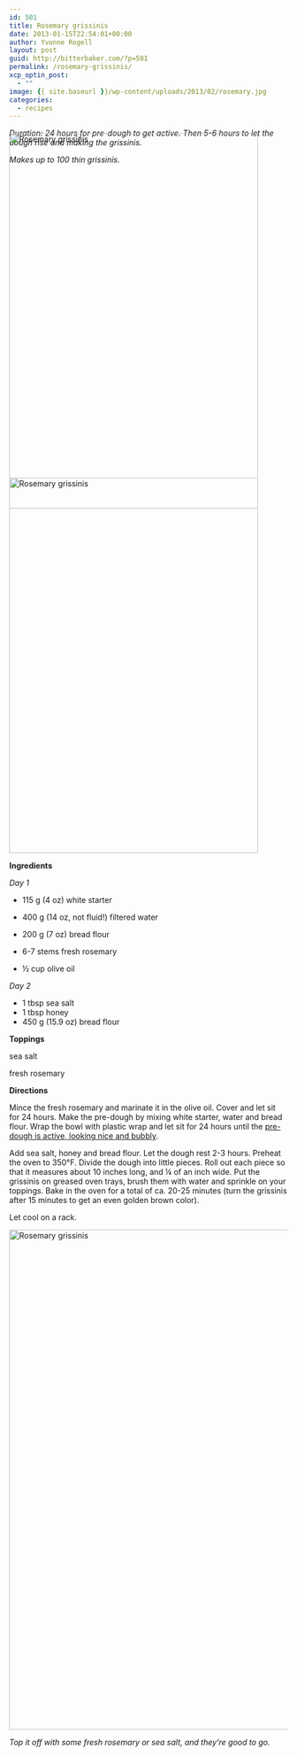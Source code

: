 ```yaml
---
id: 501
title: Rosemary grissinis
date: 2013-01-15T22:54:01+00:00
author: Yvonne Rogell
layout: post
guid: http://bitterbaker.com/?p=501
permalink: /rosemary-grissinis/
xcp_optin_post:
  - ""
image: {{ site.baseurl }}/wp-content/uploads/2013/02/rosemary.jpg
categories:
  - recipes
---
```

_Duration: 24 hours for pre-dough to get active. Then 5-6 hours to let the dough rise and making the grissinis._
  
_Makes up to 100 thin grissinis._

<p class="recipe-icon">
  <img class="recipe-icon alignright pinthis" style="margin-top: -70px;" title="Rosemary grissinis | bitterbaker.com" alt="Rosemary grissinis " src="http://bitterbaker.com/images/rosemary-mini.jpg" width="450" height="678" />
</p>

<p class="">
  <img class=" alignright pinthis" style="margin-top: -70px;" title="Rosemary grissinis | bitterbaker.com" alt="Rosemary grissinis " src="http://bitterbaker.com/images/rosemary.jpg" width="450" height="678" />
</p>

**Ingredients**
  
_Day 1_

  * 115 g (4 oz) white starter
  * 400 g (14 oz, not fluid!) filtered water
  * 200 g (7 oz) bread flour

  * 6-7 stems fresh rosemary
  * ½ cup olive oil

_Day 2_

  * 1 tbsp sea salt
  * 1 tbsp honey
  * 450 g (15.9 oz) bread flour

**Toppings**
  
sea salt
  
fresh rosemary

**Directions**
  
Mince the fresh rosemary and marinate it in the olive oil. Cover and let sit for 24 hours. Make the pre-dough by mixing white starter, water and bread flour. Wrap the bowl with plastic wrap and let sit for 24 hours until the <a title="What an active pre-dough looks like" href="http://bitterbaker.com/what-an-active-pre-dough-looks-like/" target="_blank">pre-dough is active, looking nice and bubbly</a>.

Add sea salt, honey and bread flour. Let the dough rest 2-3 hours. Preheat the oven to 350°F. Divide the dough into little pieces. Roll out each piece so that it measures about 10 inches long, and ¼ of an inch wide. Put the grissinis on greased oven trays, brush them with water and sprinkle on your toppings. Bake in the oven for a total of ca. 20-25 minutes (turn the grissinis after 15 minutes to get an even golden brown color).

Let cool on a rack.

<img class="pinthis" title="Rosemary grissinis | bitterbaker.com" alt="Rosemary grissinis" src="http://bitterbaker.com/images/rosemarygrissini.jpg" width="600" height="903" />
  
_Top it off with some fresh rosemary or sea salt, and they&#8217;re good to go._
